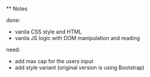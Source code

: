 ** Notes

done:
- vanila CSS style and HTML
- vanila JS logic with  DOM manipulation and reading

need:
- add max cap for the users input
- add style variant (original version is using Bootstrap)